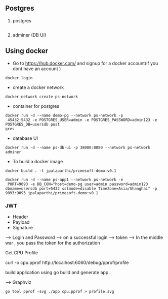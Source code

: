 ## Postgres 

1. postgres

```

```


2. adminer (DB UI)


## Using docker

- Go to https://hub.docker.com/ and signup for a docker account(if you dont have an account )

```
docker login 
```
- create a docker network

```
docker network create ps-network
```

- container for postgres

```
docker run -d --name demo-pg --network ps-network -p
 45432:5432 -e POSTGRES_USER=admin -e POSTGRES_PASSWORD=admin123 -e POSTGRES_DB=usersdb post
gres
```

- database UI

```
docker run -d --name ps-db-ui -p 38080:8080 --network ps-network adminer 
```

- To build a docker image

```
docker build . -t jpalaparthi/primesoft-demo:v0.1
```

```
docker run -d --name ps-app1 --network ps-network -e
 PORT=9093 -e DB_CON="host=demo-pg user=admin password=admin123 dbname=usersdb port=5432 sslmode=disable TimeZone=Asia/Shanghai" -p 9093:9093 jpalaparthi/primesoft-demo:v0.1
 ```
 

### JWT 

- Header 
- Payload
- Signature 

--> Login and Password --> on a successful login --> token 
--> In the middle war , you pass the token for the authorization


Get CPU Profile

curl -o cpu.pprof http://localhost:6060/debug/pprof/profile

build application using go build and generate app.

--> Graphviz

```go tool pprof -svg ./app cpu.pprof > profile.svg```

